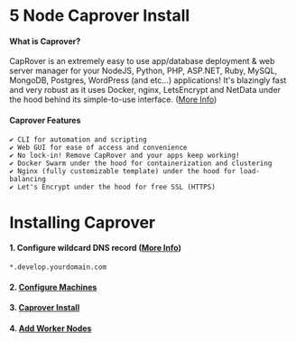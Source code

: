 # 5 Node Caprover Install

#### What is Caprover?

CapRover is an extremely easy to use app/database deployment & web server manager for your NodeJS, Python, PHP, ASP.NET, Ruby, MySQL, MongoDB, Postgres, WordPress (and etc...) applications! It's blazingly fast and very robust as it uses Docker, nginx, LetsEncrypt and NetData under the hood behind its simple-to-use interface. ([More Info](https://caprover.com/docs/get-started.html))

#### Caprover Features

```
✔ CLI for automation and scripting
✔ Web GUI for ease of access and convenience
✔ No lock-in! Remove CapRover and your apps keep working!
✔ Docker Swarm under the hood for containerization and clustering
✔ Nginx (fully customizable template) under the hood for load-balancing
✔ Let's Encrypt under the hood for free SSL (HTTPS)
```

# Installing Caprover

#### 1. Configure wildcard DNS record ([More Info](https://en.wikipedia.org/wiki/Wildcard_DNS_record))

```
*.develop.yourdomain.com
```

#### 2. [Configure Machines](https://github.com/TechGuyTN/5-Node-Caprover-Swarm/blob/master/node-config.md)

#### 3. [Caprover Install](https://github.com/TechGuyTN/5-Node-Caprover-Swarm/blob/master/caprover-install.md)

#### 4. [Add Worker Nodes](https://github.com/TechGuyTN/5-Node-Caprover-Swarm/blob/master/add-nodes.md)
